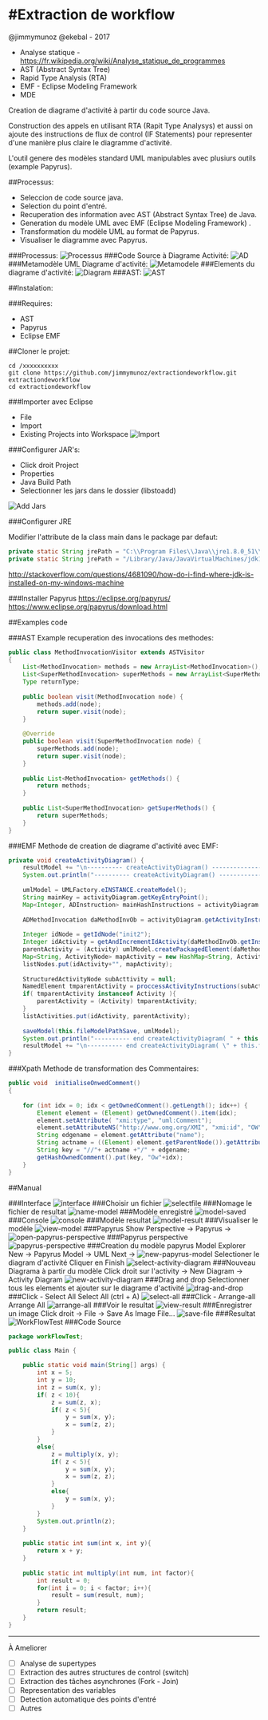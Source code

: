 #Extraction de workflow
=======
@jimmymunoz @ekebal - 2017

* Analyse statique - https://fr.wikipedia.org/wiki/Analyse_statique_de_programmes
* AST (Abstract Syntax Tree)
* Rapid Type Analysis (RTA)
* EMF - Eclipse Modeling Framework
* MDE 

Creation de diagrame d'activité à partir du code source Java.

Construction des appels en utilisant RTA (Rapit Type Analysys) et aussi on ajoute des instructions de flux de control (IF Statements) pour representer d'une manière plus claire le diagramme d'activité.

L'outil genere des modèles standard UML manipulables avec plusiurs outils (example Papyrus).

##Processus:
	
- Seleccion de code source java.
- Selection du point d'entré.
- Recuperation des information avec AST (Abstract Syntax Tree) de Java.
- Generation du modèle UML avec EMF (Eclipse Modeling Framework) .
- Transformation du modèle UML au format de Papyrus.
- Visualiser le diagramme avec Papyrus.

###Processus:
![Processus](images/processus.png?raw=true "Processus")
###Code Source à Diagrame Activité:
![AD](images/Diagram-Activite.png?raw=true "Diagram-Activite")
###Metamodèle UML Diagrame d'activité:
![Metamodele](images/meta-model-uml.png?raw=true "Metamodèle")
###Elements du diagrame d'activité:
![Diagram](images/500px-VIATRA2_Examples_A2PN_Activity.png?raw=true "Elements Diagrame d'activité")
###AST:
![AST](images/md-astview.png?raw=true "Ast view")

##Instalation:

###Requires:
- AST
- Papyrus
- Eclipse EMF

##Cloner le projet:
```
cd /xxxxxxxxxx
git clone https://github.com/jimmymunoz/extractiondeworkflow.git extractiondeworkflow
cd extractiondeworkflow
```

###Importer avec Eclipse
- File
- Import
- Existing Projects into Workspace
![Import](images/import-eclipse.png?raw=true "Import")

###Configurer JAR's:

- Click droit Project
- Properties
- Java Build Path
- Selectionner les jars dans le dossier (libstoadd)

![Add Jars](images/eclipse-add-jars.png?raw=true "Add Jars")

###Configurer JRE

Modifier l'attribute de la class main dans le package par defaut:
```java
private static String jrePath = "C:\\Program Files\\Java\\jre1.8.0_51\\lib\\rt.jar"; //Windows
private static String jrePath = "/Library/Java/JavaVirtualMachines/jdk1.8.0_91.jdk/Contents/Home/jre/lib/rt.jar"; // OS / Linux
```
http://stackoverflow.com/questions/4681090/how-do-i-find-where-jdk-is-installed-on-my-windows-machine

###Installer Papyrus
https://eclipse.org/papyrus/
https://www.eclipse.org/papyrus/download.html

##Examples code

###AST
Example recuperation des invocations des methodes:
```java
public class MethodInvocationVisitor extends ASTVisitor 
{
	List<MethodInvocation> methods = new ArrayList<MethodInvocation>();
	List<SuperMethodInvocation> superMethods = new ArrayList<SuperMethodInvocation>();
	Type returnType;
	
	public boolean visit(MethodInvocation node) {
		methods.add(node);
		return super.visit(node);
	}
	
	@Override
	public boolean visit(SuperMethodInvocation node) {
		superMethods.add(node);
		return super.visit(node);
	}
	
	public List<MethodInvocation> getMethods() {
		return methods;
	}
	
	public List<SuperMethodInvocation> getSuperMethods() {
		return superMethods;
	}
}
```

###EMF
Methode de creation de diagrame d'activité avec EMF:
```java
private void createActivityDiagram() {
	resultModel += "\n---------- createActivityDiagram() -----------------";
	System.out.println("---------- createActivityDiagram() -----------------");
	
	umlModel = UMLFactory.eINSTANCE.createModel();
	String mainKey = activityDiagram.getKeyEntryPoint();
	Map<Integer, ADInstruction> mainHashInstructions = activityDiagram.getHashInstructions(mainKey);
	
	ADMethodInvocation daMethodInvOb = activityDiagram.getActivityInstructions(mainKey);
	
	Integer idNode = getIdNode("init2");
	Integer idActivity = getAndIncrementIdActivity(daMethodInvOb.getInstructionKey());
	parentActivity = (Activity) umlModel.createPackagedElement(daMethodInvOb.getDisplayInstruction(), UMLPackage.eINSTANCE.getActivity());
	Map<String, ActivityNode> mapActivity = new HashMap<String, ActivityNode>();
	listNodes.put(idActivity+"", mapActivity);
	
	StructuredActivityNode subActtivity = null;
	NamedElement tmparentActivity = proccessActivityInstructions(subActtivity, mainHashInstructions, idNode, idActivity);
	if( tmparentActivity instanceof Activity ){
		parentActivity = (Activity) tmparentActivity;
	}
	listActivities.put(idActivity, parentActivity);
	
	saveModel(this.fileModelPathSave, umlModel);
	System.out.println("---------- end createActivityDiagram( " + this.fileModelPathSave +  " ) -----------------\n");
	resultModel += "\n---------- end createActivityDiagram( \" + this.fileModelPathSave +  \" ) -----------------\\n";
}
```

###Xpath
Methode de transformation des Commentaires:
```java
public void  initialiseOnwedComment()
{		
		
    for (int idx = 0; idx < getOwnedComment().getLength(); idx++) {
    	Element element = (Element) getOwnedComment().item(idx);	    	  
    	element.setAttribute( "xmi:type", "uml:Comment");
	    element.setAttributeNS("http://www.omg.org/XMI", "xmi:id", "OW"+idx);
	    String edgename = element.getAttribute("name");
	    String actname = ((Element) element.getParentNode()).getAttribute("name");
	    String key = "//"+ actname +"/" + edgename;			
	    getHashOwnedComment().put(key, "Ow"+idx);		    
    }	
}
```

##Manual

###Interface
![interface](images/01-interface.png?raw=true "01-interface.png")
###Choisir un fichier
![selectfile](images/02-selectfile.png?raw=true "02-selectfile.png")
###Nomage le fichier de resultat
![name-model](images/03-name-model.png?raw=true "03-name-model.png")
###Modèle enregistré
![model-saved](images/04-model-saved.png?raw=true "04-model-saved.png")
###Console
![console](images/05-console.png?raw=true "05-console.png")
###Modèle resultat
![model-result](images/06-model-result.png?raw=true "06-model-result.png")
###Visualiser le modèle
![view-model](images/07-view-model.png?raw=true "07-view-model.png")
###Papyrus
Show Perspective -> Papyrus ->
![open-papyrus-perspective](images/08-open-papyrus-perspective.png?raw=true "08-open-papyrus-perspective.png")
###Papyrus perspective
![papyrus-perspective](images/09-papyrus-perspective.png?raw=true "09-papyrus-perspective.png")
###Creation du modèle papyrus
Model Explorer 
New -> Papyrus Model ->
UML Next -> 
![new-papyrus-model](images/10-new-papyrus-model.png?raw=true "10-new-papyrus-model.png")
Selectioner le diagram d'activité
Cliquer en Finish
![select-activity-diagram](images/11-select-activity-diagram.png?raw=true "11-select-activity-diagram.png")
###Nouveau Diagrama à partir du modèle
Click droit sur l'activity -> New Diagram -> Activity Diagram
![new-activity-diagram](images/12-new-activity-diagram.png?raw=true "12-new-activity-diagram.png")
###Drag and drop
Selectionner tous les elements et ajouter sur le diagrame d'activité
![drag-and-drop](images/13-drag-and-drop.png?raw=true "13-drag-and-drop.png")
###Click - Select All
Select All (ctrl + A)
![select-all](images/14-select-all.png?raw=true "14-select-all.png")
###Click - Arrange-all
Arrange All
![arrange-all](images/15-arrange-all.png?raw=true "15-arrange-all.png")
###Voir le resultat
![view-result](images/16-view-result.png?raw=true "16-view-result.png")
###Enregistrer un image
Click droit -> File -> Save As Image File...
![save-file](images/17-save-file.png?raw=true "17-save-file.png")
###Resultat
![WorkFlowTest](images/18-WorkFlowTest.png?raw=true "18-WorkFlowTest.png")
###Code Source
```java
package workFlowTest;

public class Main {

	public static void main(String[] args) {
		int x = 5;
		int y = 10;
		int z = sum(x, y);
		if( z < 10){
			z = sum(z, x);
			if( z < 5){
				y = sum(x, y);
				x = sum(z, z);
			}
		}
		else{
			z = multiply(x, y);
			if( z < 5){
				y = sum(x, y);
				x = sum(z, z);
			}
			else{
				y = sum(x, y);
			}
		}
		System.out.println(z);
	}
	
	public static int sum(int x, int y){
		return x + y;
	}
	
	public static int multiply(int num, int factor){
		int result = 0;
		for(int i = 0; i < factor; i++){
			result = sum(result, num);
		}
		return result;
	}
}
```
-----
À Ameliorer
- [ ] Analyse de supertypes
- [ ] Extraction des autres structures de control (switch)
- [ ] Extraction des tâches asynchrones (Fork - Join)
- [ ] Representation des variables
- [ ] Detection automatique des points d'entré
- [ ] Autres